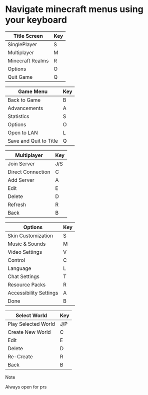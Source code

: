 # Navigate minecraft menus using your keyboard

| Title Screen     | Key |
|------------------|-----|
| SinglePlayer     | S   |
| Multiplayer      | M   |
| Minecraft Realms | R   |
| Options          | O   |
| Quit Game        | Q   |

| Game Menu              | Key |
|------------------------|-----|
| Back to Game           | B   |
| Advancements           | A   |
| Statistics             | S   |
| Options                | O   |
| Open to LAN            | L   |
| Save and Quit to Title | Q   |

| Multiplayer       | Key |
|-------------------|-----|
| Join Server       | J/S |
| Direct Connection | C   |
| Add Server        | A   |
| Edit              | E   |
| Delete            | D   |
| Refresh           | R   |
| Back              | B   |

| Options                | Key |
|------------------------|-----|
| Skin Customization     | S   |
| Music & Sounds         | M   |
| Video Settings         | V   |
| Control                | C   |
| Language               | L   |
| Chat Settings          | T   |
| Resource Packs         | R   |
| Accessibility Settings | A   |
| Done                   | B   |

| Select World        | Key |
|---------------------|-----|
| Play Selected World | J/P |
| Create New World    | C   |
| Edit                | E   |
| Delete              | D   |
| Re-Create           | R   |
| Back                | B   |


> [!NOTE]
> Always open for prs

